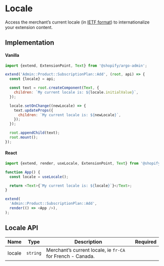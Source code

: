 # Locale

Access the merchant’s current locale (in [IETF format](https://en.wikipedia.org/wiki/IETF_language_tag)) to internationalize your extension content.

## Implementation

#### Vanilla

```js
import {extend, ExtensionPoint, Text} from '@shopify/argo-admin';

extend('Admin::Product::SubscriptionPlan::Add', (root, api) => {
  const {locale} = api;

  const text = root.createComponent(Text, {
    children: `My current locale is: ${locale.initialValue}`,
  });

  locale.setOnChange((newLocale) => {
    text.updateProps({
      children: `My current locale is: ${newLocale}`,
    });
  });

  root.appendChild(text);
  root.mount();
});
```

#### React

```js
import {extend, render, useLocale, ExtensionPoint, Text} from '@shopify/argo-admin-react';

function App() {
  const locale = useLocale();

  return <Text>{`My current locale is: ${locale}`}</Text>;
}

extend(
  'Admin::Product::SubscriptionPlan::Add',
  render(() => <App />),
);
```

## Locale API

| Name   | Type     | Description                                                | Required |
| ------ | -------- | ---------------------------------------------------------- | -------- |
| locale | `string` | Merchant’s current locale, ie `fr-CA` for French - Canada. |          |
